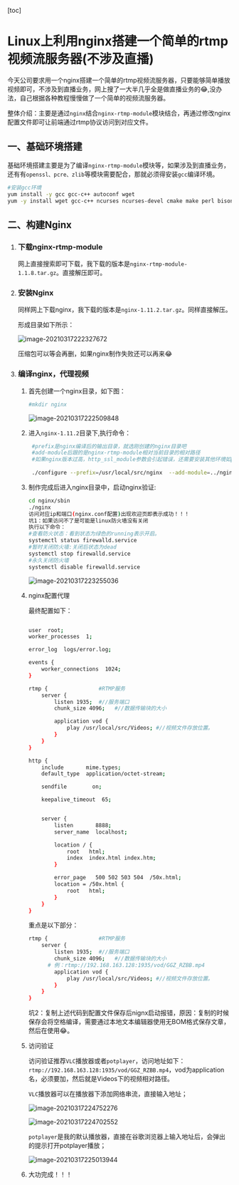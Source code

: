 [toc]

# Linux上利用nginx搭建一个简单的rtmp视频流服务器(不涉及直播)

今天公司要求用一个nginx搭建一个简单的rtmp视频流服务器，只要能够简单播放视频即可，不涉及到直播业务，网上搜了一大半几乎全是做直播业务的:joy:,没办法，自己根据各种教程慢慢做了一个简单的视频流服务器。

整体介绍：主要是通过`nginx`结合`nginx-rtmp-module`模块结合，再通过修改nginx配置文件即可让前端通过rtmp协议访问到对应文件。



## 一、基础环境搭建

基础环境搭建主要是为了编译`nginx-rtmp-module`模块等，如果涉及到直播业务，还有有`openssl、pcre、zlib`等模块需要配合，那就必须得安装`gcc`编译环境。

```bash
#安装gcc环境
yum install -y gcc gcc-c++ autoconf wget
yum -y install wget gcc-c++ ncurses ncurses-devel cmake make perl bison openssl openssl-devel gcc* libxml2 libxml2-devel curl-devel libjpeg* libpng* freetype*
```

## 二、构建Nginx

1. ### 下载nginx-rtmp-module

   网上直接搜索即可下载，我下载的版本是`nginx-rtmp-module-1.1.8.tar.gz`。直接解压即可。

2. ### 安装Nginx

   同样网上下载nginx，我下载的版本是`nginx-1.11.2.tar.gz`。同样直接解压。

   形成目录如下所示：

   ![image-20210317222327672](C:\Users\19387\AppData\Roaming\Typora\typora-user-images\image-20210317222327672.png)

   压缩包可以等会再删，如果nginx制作失败还可以再来:joy:

3. ### 编译nginx，代理视频

   1. 首先创建一个nginx目录，如下图：

      ```bash
      #mkdir nginx
      ```

      

      ![image-20210317222509848](C:\Users\19387\AppData\Roaming\Typora\typora-user-images\image-20210317222509848.png)

   2. 进入`nginx-1.11.2`目录下,执行命令：

      ```bash
       #prefix是nginx编译后的输出目录，就选刚创建的nginx目录吧
       #add-module后跟的是nginx-rtmp-module相对当前目录的相对路径
       #如果nginx版本过高，http_ssl_module参数会引起错误，还需要安装其他环境如prec和openssl。
       
       ./configure --prefix=/usr/local/src/nginx  --add-module=../nginx-rtmp-module-1.1.8  --with-http_ssl_module   
      ```

   3. 制作完成后进入nginx目录中，启动nginx验证:

      ```bash
      cd nginx/sbin
      ./nginx
      访问对应ip和端口(nginx.conf配置)出现欢迎页即表示成功！！！
      坑1：如果访问不了是可能是linux防火墙没有关闭
      执行以下命令：
      #查看防火状态：看到状态为绿色的running表示开启。
      systemctl status firewalld.service
      #暂时关闭防火墙:关闭后状态为dead
      systemctl stop firewalld.service
      #永久关闭防火墙
      systemctl disable firewalld.service
      
      ```

      ![image-20210317223255036](C:\Users\19387\AppData\Roaming\Typora\typora-user-images\image-20210317223255036.png)

   4. nginx配置代理

      最终配置如下：

      ```bash
      
      user  root;
      worker_processes  1;
      
      error_log  logs/error.log;
      
      events {
          worker_connections  1024;
      }
      
      rtmp {                #RTMP服务
          server {
              listen 1935;  #//服务端口 
              chunk_size 4096;   #//数据传输块的大小
      
              application vod {
                  play /usr/local/src/Videos; #//视频文件存放位置。
              }
          }
      }
      
      http {
          include       mime.types;
          default_type  application/octet-stream;
      
          sendfile        on;
      
          keepalive_timeout  65;
      
      
          server {
              listen       8888;
              server_name  localhost;
      
              location / {
                  root   html;
                  index  index.html index.htm;
              }
      
              error_page   500 502 503 504  /50x.html;
              location = /50x.html {
                  root   html;
              }
          }
      }
      
      ```

      重点是以下部分：

      ```bash
      rtmp {                #RTMP服务
          server {
              listen 1935;  #//服务端口 
              chunk_size 4096;   #//数据传输块的大小
      		# 例：rtmp://192.168.163.128:1935/vod/GGZ_RZBB.mp4 
              application vod {
                  play /usr/local/src/Videos; #//视频文件存放位置。
              }
          }
      }
      ```

      坑2：复制上述代码到配置文件保存后nignx启动报错，原因：复制的时候保存会将空格编译，需要通过本地文本编辑器使用无BOM格式保存文章，然后在使用:joy:。

   5. 访问验证

      访问验证推荐`VLC`播放器或者`potplayer`，访问地址如下：`rtmp://192.168.163.128:1935/vod/GGZ_RZBB.mp4`，vod为application名，必须要加，然后就是Videos下的视频相对路径。

      `VLC`播放器可以在播放器下添加网络串流，直接输入地址；

      ![image-20210317224752276](C:\Users\19387\AppData\Roaming\Typora\typora-user-images\image-20210317224752276.png)

      ![image-20210317224702552](C:\Users\19387\AppData\Roaming\Typora\typora-user-images\image-20210317224702552.png)

      `potplayer`是我的默认播放器，直接在谷歌浏览器上输入地址后，会弹出的提示打开potplayer播放；

      ![image-20210317225013944](C:\Users\19387\AppData\Roaming\Typora\typora-user-images\image-20210317225013944.png)

   6. 大功完成！！！

   

